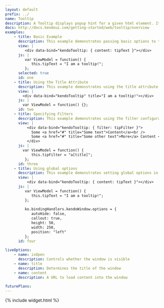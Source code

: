```yaml
---
layout: default
prefix: ../
name: Tooltip
description: A Tooltip displays popup hint for a given html element. Its content can be defined either as static text or loaded dynamically via AJAX.
docs: http://docs.kendoui.com/getting-started/web/tooltip/overview
examples:
    - title: Basic Example
      description: This example demonstrates passing basic options to the Tooltip plugin.
      view: |
         <div data-bind="kendoTooltip: { content: tipText }"></div>
      js: |
         var ViewModel = function() {
            this.tipText = "I am a tooltip!";
         };
      selected: true
      id: one
    - title: Using the Title Attribute
      description: This example demonstrates using the title attribute of a element for Tooltip content
      view: |
        <div data-bind="kendoTooltip" title="I am a tooltip!"></div>
      js: |
        var ViewModel = function() {};
      id: two
    - title: Specifying Filters
      description: This example demonstrates using the filter configuration option 
      view: |
          <div data-bind="kendoTooltip: { filter: tipFilter }">
            Some <a href="#" title="Some text">Content</a><br />
            Some <a href="#" title="Some other text">More</a> Content <br />
          </div>
      js: |
        var ViewModel = function() {
            this.tipFilter = "a[title]";
         };
      id: three
    - title: Using global options
      description: This example demonstrates setting global options in *ko.bindingHandlers.kendoTooltip.options*. This helps to simplify the markup for settings that can be used as a default for all instances of this widget.
      view: |
          <div data-bind="kendoTooltip: { content: tipText }"></div>
      js: |
         var ViewModel = function() {
            this.tipText = "I am a tooltip!";
         };
         
         ko.bindingHandlers.kendoWindow.options = {
            autoHide: false,
            callout: true,
            height: 50,
            width: 250,
            position: "left"
         };
      id: four
      
liveOptions:
    - name: isOpen
      description: Controls whether the window is visible
    - name: title
      description: Determines the title of the window
    - name: content
      description: A URL to load content into the window
      
futurePlans:
---
```


{% include widget.html %}
